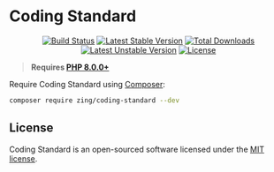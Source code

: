 # Coding Standard

<p align="center">
<a href="https://github.com/zingimmick/coding-standard/actions"><img src="https://github.com/zingimmick/coding-standard/workflows/tests/badge.svg" alt="Build Status"></a>
<a href="https://packagist.org/packages/zing/coding-standard"><img src="https://poser.pugx.org/zing/coding-standard/v/stable.svg" alt="Latest Stable Version"></a>
<a href="https://packagist.org/packages/zing/coding-standard"><img src="https://poser.pugx.org/zing/coding-standard/downloads" alt="Total Downloads"></a>
<a href="https://packagist.org/packages/zing/coding-standard"><img src="https://poser.pugx.org/zing/coding-standard/v/unstable.svg" alt="Latest Unstable Version"></a>
<a href="https://packagist.org/packages/zing/coding-standard"><img src="https://poser.pugx.org/zing/coding-standard/license" alt="License"></a>
</p>

> **Requires [PHP 8.0.0+](https://php.net/releases/)**

Require Coding Standard using [Composer](https://getcomposer.org):

```bash
composer require zing/coding-standard --dev
```

## License

Coding Standard is an open-sourced software licensed under the [MIT license](LICENSE).
